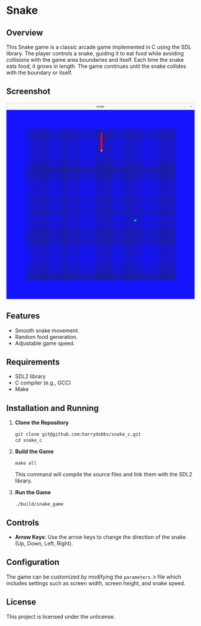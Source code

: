 # Snake 
## Overview
This Snake game is a classic arcade game implemented in C using the SDL library. The player controls a snake, guiding it to eat food while avoiding collisions with the game area boundaries and itself. Each time the snake eats food, it grows in length. The game continues until the snake collides with the boundary or itself.

## Screenshot
![Snake Game Screenshot](https://github.com/harrydobbs/snake_c/blob/main/images/screenshot.png)

## Features
- Smooth snake movement.
- Random food generation.
- Adjustable game speed.

## Requirements
- SDL2 library
- C compiler (e.g., GCC)
- Make 

## Installation and Running
1. **Clone the Repository**
   ```
   git clone git@github.com:harrydobbs/snake_c.git
   cd snake_c
   ```

2. **Build the Game**
   ```
   make all
   ```
   This command will compile the source files and link them with the SDL2 library.

3. **Run the Game**
   ```
   ./build/snake_game
   ```

## Controls
- **Arrow Keys**: Use the arrow keys to change the direction of the snake (Up, Down, Left, Right).

## Configuration
The game can be customized by modifying the `parameters.h` file which includes settings such as screen width, screen height, and snake speed.


## License
This project is licensed under the unlicense.

